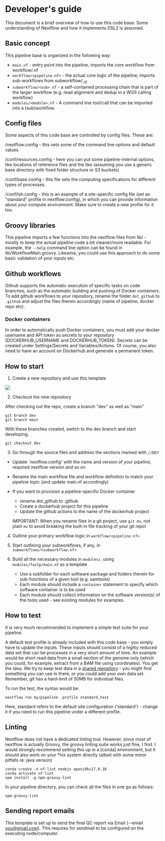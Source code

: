 # Developer's guide

This document is a brief overview of how to use this code base. Some understanding of Nextflow and how it implements DSL2 is assumed. 

## Basic concept

This pipeline base is organized in the following way:

* `main.nf` - entry point into the pipeline, imports the core workflow from workflow/<pipeline>.nf
* `workflow/<pipeline.nf>` - the actual core logic of the pipeline; imports sub-workflows from subworkflow/<sub>.nf
* `subworkflow/<sub>.nf` - a self-contained processing chain that is part of the larger workflow (e.g. read alignment and dedup in a WGS calling workflow)
* `modules/<module>.nf` - A command line tool/call that can be imported into a (sub)workflow. 

## Config files

Some aspects of this code base are controlled by config files. These are:

/nextflow.config -  this sets some of the command line options and default values

/conf/resources.config - here you can put some pipeline-internal options, like locations of reference files and the like (assuming you use a generic base directory with fixed folder structure or S3 buckets)

/conf/base.config - this file sets the computing specifications for different types of processes. 

/conf/lsh.config - this is an example of a site-specific config file (set as "standard" profile in nextflow.config), in which you can provide information about your compute environment. Make sure to create a new profile for it too. 

## Groovy libraries

This pipeline imports a few functions into the nextflow files from lib/ - mostly to keep the actual pipeline code a bit cleaner/more readable. For example, 
the `--help` command line option can be found in lib/WorkflowMain.groovy. Likewise, you could use this approach to do some basic validation of your inputs etc. 

## Github workflows

Github supports the automatic execution of specific tasks on code branches, such as the automatic building and pushing of Docker containers. To add github workflows to your repository, rename the folder `dot_github` to `.github` and adjust the files therein accordingly (name of pipeline, docker repo etc).

### Docker containers

In order to automatically push Docker containers, you must add your docker username and API token as secrets to your repository (DOCKERHUB_USERNAME and DOCKERHUB_TOKEN). Secrets can be created under Settings/Secrets and Variables/Actions. Of course, you also need to have an account on Dockerhub and generate a permanent token.  

## How to start

1. Create a new repository and use this template 

![](../images/github_template.png)

2. Checkout the new repository

After checking out the repo, create a branch "dev" as well as "main"

```
git branch dev
git branch main
```
With these branches created, switch to the dev branch and start developing.

```
git checkout dev
```

3. Go through the source files and address the sections marked with `//DEV`

- Update `nextflow.config' with the name and version of your pipeline, required nextflow version and so on
- Rename the main workflow file and workflow definition to match your pipeline topic (and update main.nf accordingly)
- If you want to provision a pipeline-specific Docker container
  - rename dot_github to .github
  - Create a dockerhub project for this pipeline
  - Update the github actions to the name of the dockerhub project 

  IMPORTANT: When you rename files in a git project, use `git mv`, not plain `mv` to avoid breaking the built-in file tracking of your git repo!

4. Outline your primary workflow logic in `workflow/<pipeline.nf>` 

5. Start outlining your subworkflows, if any, in `subworkflows/<subworkflow.nf>`

6. Build all the necessary modules in `modules/`, using `modules/fastp/main.nf` as a template
   - Use a subfolder for each software package and folders therein for sub-functions of a given tool (e.g. samtools)
   - Each module should include a `container` statement to specify which software container is to be used
   - Each module should collect information on the software version(s) of the tools used - see existing modules for examples. 

## How to test

It is very much recommended to implement a simple test suite for your pipeline. 

A default test profile is already included with this code base - you simply have to update the inputs. These inputs should consist of a highly reduced data set that 
can be processes in a very short amount of time. An example would be short read data from a small section of the genome only (which you could, for example, extract from a BAM file using 
coordinates). You get the idea. We try to keep test data in a [shared repository](https://github.com/ikmb/nf-testdata) - you might find something you can use in there, or you could add your own data set. Remember, git has a hard-limit of 50MB for individual files. 

To run the test, the syntax would be:

```
nextflow run my/pipeline -profile standard,test
```

Here, standard refers to the default site configuration ('standard') - change it if you need to run this pipeline under a different profile. 

## Linting

Nextflow does not have a dedicated linting tool. However, since most of nextflow is actually Groovy, the groovy linting suite works just fine, I find. I would strongly recommend setting this up in a [conda] environment, but it should also work on your *nix system directly (albeit with some minor pitfalls re: java version)

```
conda create -n nf-lint nodejs openjdk=17.0.10
conda activate nf-lint
npm install -g npm-groovy-lint
```

In your pipeline directory, you can check all the files in one go as follows:

```
npm-groovy-lint
```

## Sending report emails

This template is set up to send the final QC report via Email (--email you@gmail.com). This requires for sendmail to be configured on the executing node/computer. 